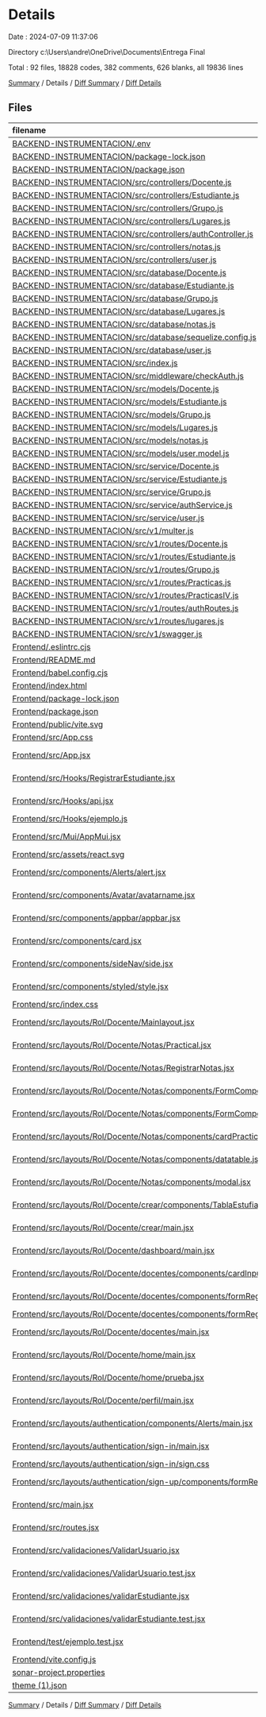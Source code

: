 # Details

Date : 2024-07-09 11:37:06

Directory c:\\Users\\andre\\OneDrive\\Documents\\Entrega Final

Total : 92 files,  18828 codes, 382 comments, 626 blanks, all 19836 lines

[Summary](results.md) / Details / [Diff Summary](diff.md) / [Diff Details](diff-details.md)

## Files
| filename | language | code | comment | blank | total |
| :--- | :--- | ---: | ---: | ---: | ---: |
| [BACKEND-INSTRUMENTACION/.env](/BACKEND-INSTRUMENTACION/.env) | Properties | 6 | 0 | 1 | 7 |
| [BACKEND-INSTRUMENTACION/package-lock.json](/BACKEND-INSTRUMENTACION/package-lock.json) | JSON | 1,895 | 0 | 1 | 1,896 |
| [BACKEND-INSTRUMENTACION/package.json](/BACKEND-INSTRUMENTACION/package.json) | JSON | 28 | 0 | 1 | 29 |
| [BACKEND-INSTRUMENTACION/src/controllers/Docente.js](/BACKEND-INSTRUMENTACION/src/controllers/Docente.js) | JavaScript | 99 | 1 | 11 | 111 |
| [BACKEND-INSTRUMENTACION/src/controllers/Estudiante.js](/BACKEND-INSTRUMENTACION/src/controllers/Estudiante.js) | JavaScript | 108 | 0 | 15 | 123 |
| [BACKEND-INSTRUMENTACION/src/controllers/Grupo.js](/BACKEND-INSTRUMENTACION/src/controllers/Grupo.js) | JavaScript | 89 | 0 | 7 | 96 |
| [BACKEND-INSTRUMENTACION/src/controllers/Lugares.js](/BACKEND-INSTRUMENTACION/src/controllers/Lugares.js) | JavaScript | 99 | 1 | 10 | 110 |
| [BACKEND-INSTRUMENTACION/src/controllers/authController.js](/BACKEND-INSTRUMENTACION/src/controllers/authController.js) | JavaScript | 103 | 0 | 7 | 110 |
| [BACKEND-INSTRUMENTACION/src/controllers/notas.js](/BACKEND-INSTRUMENTACION/src/controllers/notas.js) | JavaScript | 74 | 0 | 7 | 81 |
| [BACKEND-INSTRUMENTACION/src/controllers/user.js](/BACKEND-INSTRUMENTACION/src/controllers/user.js) | JavaScript | 97 | 1 | 7 | 105 |
| [BACKEND-INSTRUMENTACION/src/database/Docente.js](/BACKEND-INSTRUMENTACION/src/database/Docente.js) | JavaScript | 55 | 0 | 7 | 62 |
| [BACKEND-INSTRUMENTACION/src/database/Estudiante.js](/BACKEND-INSTRUMENTACION/src/database/Estudiante.js) | JavaScript | 61 | 0 | 7 | 68 |
| [BACKEND-INSTRUMENTACION/src/database/Grupo.js](/BACKEND-INSTRUMENTACION/src/database/Grupo.js) | JavaScript | 55 | 0 | 7 | 62 |
| [BACKEND-INSTRUMENTACION/src/database/Lugares.js](/BACKEND-INSTRUMENTACION/src/database/Lugares.js) | JavaScript | 55 | 0 | 7 | 62 |
| [BACKEND-INSTRUMENTACION/src/database/notas.js](/BACKEND-INSTRUMENTACION/src/database/notas.js) | JavaScript | 55 | 5 | 7 | 67 |
| [BACKEND-INSTRUMENTACION/src/database/sequelize.config.js](/BACKEND-INSTRUMENTACION/src/database/sequelize.config.js) | JavaScript | 13 | 0 | 4 | 17 |
| [BACKEND-INSTRUMENTACION/src/database/user.js](/BACKEND-INSTRUMENTACION/src/database/user.js) | JavaScript | 90 | 0 | 7 | 97 |
| [BACKEND-INSTRUMENTACION/src/index.js](/BACKEND-INSTRUMENTACION/src/index.js) | JavaScript | 27 | 2 | 8 | 37 |
| [BACKEND-INSTRUMENTACION/src/middleware/checkAuth.js](/BACKEND-INSTRUMENTACION/src/middleware/checkAuth.js) | JavaScript | 23 | 0 | 4 | 27 |
| [BACKEND-INSTRUMENTACION/src/models/Docente.js](/BACKEND-INSTRUMENTACION/src/models/Docente.js) | JavaScript | 48 | 0 | 9 | 57 |
| [BACKEND-INSTRUMENTACION/src/models/Estudiante.js](/BACKEND-INSTRUMENTACION/src/models/Estudiante.js) | JavaScript | 52 | 1 | 8 | 61 |
| [BACKEND-INSTRUMENTACION/src/models/Grupo.js](/BACKEND-INSTRUMENTACION/src/models/Grupo.js) | JavaScript | 26 | 1 | 6 | 33 |
| [BACKEND-INSTRUMENTACION/src/models/Lugares.js](/BACKEND-INSTRUMENTACION/src/models/Lugares.js) | JavaScript | 68 | 0 | 4 | 72 |
| [BACKEND-INSTRUMENTACION/src/models/notas.js](/BACKEND-INSTRUMENTACION/src/models/notas.js) | JavaScript | 135 | 0 | 6 | 141 |
| [BACKEND-INSTRUMENTACION/src/models/user.model.js](/BACKEND-INSTRUMENTACION/src/models/user.model.js) | JavaScript | 35 | 1 | 7 | 43 |
| [BACKEND-INSTRUMENTACION/src/service/Docente.js](/BACKEND-INSTRUMENTACION/src/service/Docente.js) | JavaScript | 49 | 0 | 7 | 56 |
| [BACKEND-INSTRUMENTACION/src/service/Estudiante.js](/BACKEND-INSTRUMENTACION/src/service/Estudiante.js) | JavaScript | 48 | 0 | 7 | 55 |
| [BACKEND-INSTRUMENTACION/src/service/Grupo.js](/BACKEND-INSTRUMENTACION/src/service/Grupo.js) | JavaScript | 48 | 0 | 7 | 55 |
| [BACKEND-INSTRUMENTACION/src/service/authService.js](/BACKEND-INSTRUMENTACION/src/service/authService.js) | JavaScript | 85 | 4 | 12 | 101 |
| [BACKEND-INSTRUMENTACION/src/service/user.js](/BACKEND-INSTRUMENTACION/src/service/user.js) | JavaScript | 59 | 0 | 7 | 66 |
| [BACKEND-INSTRUMENTACION/src/v1/multer.js](/BACKEND-INSTRUMENTACION/src/v1/multer.js) | JavaScript | 11 | 0 | 3 | 14 |
| [BACKEND-INSTRUMENTACION/src/v1/routes/Docente.js](/BACKEND-INSTRUMENTACION/src/v1/routes/Docente.js) | JavaScript | 17 | 80 | 8 | 105 |
| [BACKEND-INSTRUMENTACION/src/v1/routes/Estudiante.js](/BACKEND-INSTRUMENTACION/src/v1/routes/Estudiante.js) | JavaScript | 17 | 80 | 8 | 105 |
| [BACKEND-INSTRUMENTACION/src/v1/routes/Grupo.js](/BACKEND-INSTRUMENTACION/src/v1/routes/Grupo.js) | JavaScript | 14 | 80 | 8 | 102 |
| [BACKEND-INSTRUMENTACION/src/v1/routes/Practicas.js](/BACKEND-INSTRUMENTACION/src/v1/routes/Practicas.js) | JavaScript | 10 | 0 | 6 | 16 |
| [BACKEND-INSTRUMENTACION/src/v1/routes/PracticasIV.js](/BACKEND-INSTRUMENTACION/src/v1/routes/PracticasIV.js) | JavaScript | 9 | 0 | 4 | 13 |
| [BACKEND-INSTRUMENTACION/src/v1/routes/authRoutes.js](/BACKEND-INSTRUMENTACION/src/v1/routes/authRoutes.js) | JavaScript | 10 | 0 | 8 | 18 |
| [BACKEND-INSTRUMENTACION/src/v1/routes/lugares.js](/BACKEND-INSTRUMENTACION/src/v1/routes/lugares.js) | JavaScript | 17 | 80 | 8 | 105 |
| [BACKEND-INSTRUMENTACION/src/v1/swagger.js](/BACKEND-INSTRUMENTACION/src/v1/swagger.js) | JavaScript | 28 | 5 | 5 | 38 |
| [Frontend/.eslintrc.cjs](/Frontend/.eslintrc.cjs) | JavaScript | 21 | 0 | 1 | 22 |
| [Frontend/README.md](/Frontend/README.md) | Markdown | 5 | 0 | 4 | 9 |
| [Frontend/babel.config.cjs](/Frontend/babel.config.cjs) | JavaScript | 6 | 0 | 1 | 7 |
| [Frontend/index.html](/Frontend/index.html) | HTML | 13 | 1 | 3 | 17 |
| [Frontend/package-lock.json](/Frontend/package-lock.json) | JSON | 12,360 | 0 | 1 | 12,361 |
| [Frontend/package.json](/Frontend/package.json) | JSON | 65 | 0 | 1 | 66 |
| [Frontend/public/vite.svg](/Frontend/public/vite.svg) | XML | 1 | 0 | 0 | 1 |
| [Frontend/src/App.css](/Frontend/src/App.css) | CSS | 37 | 0 | 6 | 43 |
| [Frontend/src/App.jsx](/Frontend/src/App.jsx) | JavaScript JSX | 38 | 2 | 8 | 48 |
| [Frontend/src/Hooks/RegistrarEstudiante.jsx](/Frontend/src/Hooks/RegistrarEstudiante.jsx) | JavaScript JSX | 41 | 5 | 12 | 58 |
| [Frontend/src/Hooks/api.jsx](/Frontend/src/Hooks/api.jsx) | JavaScript JSX | 32 | 0 | 5 | 37 |
| [Frontend/src/Hooks/ejemplo.js](/Frontend/src/Hooks/ejemplo.js) | JavaScript | 4 | 0 | 0 | 4 |
| [Frontend/src/Mui/AppMui.jsx](/Frontend/src/Mui/AppMui.jsx) | JavaScript JSX | 88 | 2 | 4 | 94 |
| [Frontend/src/assets/react.svg](/Frontend/src/assets/react.svg) | XML | 1 | 0 | 0 | 1 |
| [Frontend/src/components/Alerts/alert.jsx](/Frontend/src/components/Alerts/alert.jsx) | JavaScript JSX | 32 | 0 | 5 | 37 |
| [Frontend/src/components/Avatar/avatarname.jsx](/Frontend/src/components/Avatar/avatarname.jsx) | JavaScript JSX | 31 | 0 | 9 | 40 |
| [Frontend/src/components/appbar/appbar.jsx](/Frontend/src/components/appbar/appbar.jsx) | JavaScript JSX | 216 | 1 | 14 | 231 |
| [Frontend/src/components/card.jsx](/Frontend/src/components/card.jsx) | JavaScript JSX | 33 | 0 | 5 | 38 |
| [Frontend/src/components/sideNav/side.jsx](/Frontend/src/components/sideNav/side.jsx) | JavaScript JSX | 185 | 2 | 12 | 199 |
| [Frontend/src/components/styled/style.jsx](/Frontend/src/components/styled/style.jsx) | JavaScript JSX | 0 | 0 | 1 | 1 |
| [Frontend/src/index.css](/Frontend/src/index.css) | CSS | 60 | 0 | 10 | 70 |
| [Frontend/src/layouts/Rol/Docente/Mainlayout.jsx](/Frontend/src/layouts/Rol/Docente/Mainlayout.jsx) | JavaScript JSX | 24 | 0 | 5 | 29 |
| [Frontend/src/layouts/Rol/Docente/Notas/PracticaI.jsx](/Frontend/src/layouts/Rol/Docente/Notas/PracticaI.jsx) | JavaScript JSX | 24 | 0 | 4 | 28 |
| [Frontend/src/layouts/Rol/Docente/Notas/RegistrarNotas.jsx](/Frontend/src/layouts/Rol/Docente/Notas/RegistrarNotas.jsx) | JavaScript JSX | 26 | 0 | 7 | 33 |
| [Frontend/src/layouts/Rol/Docente/Notas/components/FormComponentA.jsx](/Frontend/src/layouts/Rol/Docente/Notas/components/FormComponentA.jsx) | JavaScript JSX | 69 | 0 | 5 | 74 |
| [Frontend/src/layouts/Rol/Docente/Notas/components/FormComponentB.jsx](/Frontend/src/layouts/Rol/Docente/Notas/components/FormComponentB.jsx) | JavaScript JSX | 80 | 0 | 7 | 87 |
| [Frontend/src/layouts/Rol/Docente/Notas/components/cardPracticas.jsx](/Frontend/src/layouts/Rol/Docente/Notas/components/cardPracticas.jsx) | JavaScript JSX | 41 | 0 | 4 | 45 |
| [Frontend/src/layouts/Rol/Docente/Notas/components/datatable.jsx](/Frontend/src/layouts/Rol/Docente/Notas/components/datatable.jsx) | JavaScript JSX | 62 | 1 | 11 | 74 |
| [Frontend/src/layouts/Rol/Docente/Notas/components/modal.jsx](/Frontend/src/layouts/Rol/Docente/Notas/components/modal.jsx) | JavaScript JSX | 138 | 0 | 11 | 149 |
| [Frontend/src/layouts/Rol/Docente/crear/components/TablaEstufiante.jsx](/Frontend/src/layouts/Rol/Docente/crear/components/TablaEstufiante.jsx) | JavaScript JSX | 54 | 0 | 17 | 71 |
| [Frontend/src/layouts/Rol/Docente/crear/main.jsx](/Frontend/src/layouts/Rol/Docente/crear/main.jsx) | JavaScript JSX | 24 | 0 | 6 | 30 |
| [Frontend/src/layouts/Rol/Docente/dashboard/main.jsx](/Frontend/src/layouts/Rol/Docente/dashboard/main.jsx) | JavaScript JSX | 19 | 2 | 5 | 26 |
| [Frontend/src/layouts/Rol/Docente/docentes/components/cardInput.jsx](/Frontend/src/layouts/Rol/Docente/docentes/components/cardInput.jsx) | JavaScript JSX | 0 | 0 | 1 | 1 |
| [Frontend/src/layouts/Rol/Docente/docentes/components/formRegistro.jsx](/Frontend/src/layouts/Rol/Docente/docentes/components/formRegistro.jsx) | JavaScript JSX | 280 | 0 | 20 | 300 |
| [Frontend/src/layouts/Rol/Docente/docentes/components/formRegistro.test.js](/Frontend/src/layouts/Rol/Docente/docentes/components/formRegistro.test.js) | JavaScript | 66 | 2 | 22 | 90 |
| [Frontend/src/layouts/Rol/Docente/docentes/main.jsx](/Frontend/src/layouts/Rol/Docente/docentes/main.jsx) | JavaScript JSX | 25 | 0 | 8 | 33 |
| [Frontend/src/layouts/Rol/Docente/home/main.jsx](/Frontend/src/layouts/Rol/Docente/home/main.jsx) | JavaScript JSX | 19 | 2 | 5 | 26 |
| [Frontend/src/layouts/Rol/Docente/home/prueba.jsx](/Frontend/src/layouts/Rol/Docente/home/prueba.jsx) | JavaScript JSX | 0 | 0 | 1 | 1 |
| [Frontend/src/layouts/Rol/Docente/perfil/main.jsx](/Frontend/src/layouts/Rol/Docente/perfil/main.jsx) | JavaScript JSX | 7 | 0 | 3 | 10 |
| [Frontend/src/layouts/authentication/components/Alerts/main.jsx](/Frontend/src/layouts/authentication/components/Alerts/main.jsx) | JavaScript JSX | 0 | 0 | 1 | 1 |
| [Frontend/src/layouts/authentication/sign-in/main.jsx](/Frontend/src/layouts/authentication/sign-in/main.jsx) | JavaScript JSX | 106 | 8 | 13 | 127 |
| [Frontend/src/layouts/authentication/sign-in/sign.css](/Frontend/src/layouts/authentication/sign-in/sign.css) | CSS | 140 | 0 | 23 | 163 |
| [Frontend/src/layouts/authentication/sign-up/components/formRegistro.jsx](/Frontend/src/layouts/authentication/sign-up/components/formRegistro.jsx) | JavaScript JSX | 163 | 0 | 18 | 181 |
| [Frontend/src/main.jsx](/Frontend/src/main.jsx) | JavaScript JSX | 21 | 1 | 4 | 26 |
| [Frontend/src/routes.jsx](/Frontend/src/routes.jsx) | JavaScript JSX | 70 | 0 | 7 | 77 |
| [Frontend/src/validaciones/ValidarUsuario.jsx](/Frontend/src/validaciones/ValidarUsuario.jsx) | JavaScript JSX | 28 | 0 | 6 | 34 |
| [Frontend/src/validaciones/ValidarUsuario.test.jsx](/Frontend/src/validaciones/ValidarUsuario.test.jsx) | JavaScript JSX | 77 | 0 | 12 | 89 |
| [Frontend/src/validaciones/validarEstudiante.jsx](/Frontend/src/validaciones/validarEstudiante.jsx) | JavaScript JSX | 47 | 0 | 8 | 55 |
| [Frontend/src/validaciones/validarEstudiante.test.jsx](/Frontend/src/validaciones/validarEstudiante.test.jsx) | JavaScript JSX | 80 | 0 | 18 | 98 |
| [Frontend/test/ejemplo.test.jsx](/Frontend/test/ejemplo.test.jsx) | JavaScript JSX | 7 | 0 | 3 | 10 |
| [Frontend/vite.config.js](/Frontend/vite.config.js) | JavaScript | 5 | 1 | 2 | 8 |
| [sonar-project.properties](/sonar-project.properties) | Properties | 3 | 10 | 4 | 17 |
| [theme (1).json](/theme%20(1).json) | JSON | 36 | 0 | 0 | 36 |

[Summary](results.md) / Details / [Diff Summary](diff.md) / [Diff Details](diff-details.md)